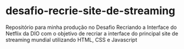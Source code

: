 # desafio-recrie-site-de-streaming
Repositório para minha produção no Desafio Recriando a Interface do Netflix da DIO com o objetivo de recriar a interface do principal site de streaming mundial utilizando HTML, CSS e Javascript
